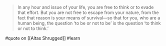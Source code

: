 > In any hour and issue of your life, you are free to think or to evade that effort. But you are not free to escape from your nature, from the fact that reason is your means of survival—so that for you, who are a human being, the question ‘to be or not to be’ is the question ‘to think or not to think.’

#quote on [[Altas Shrugged]] #learn
